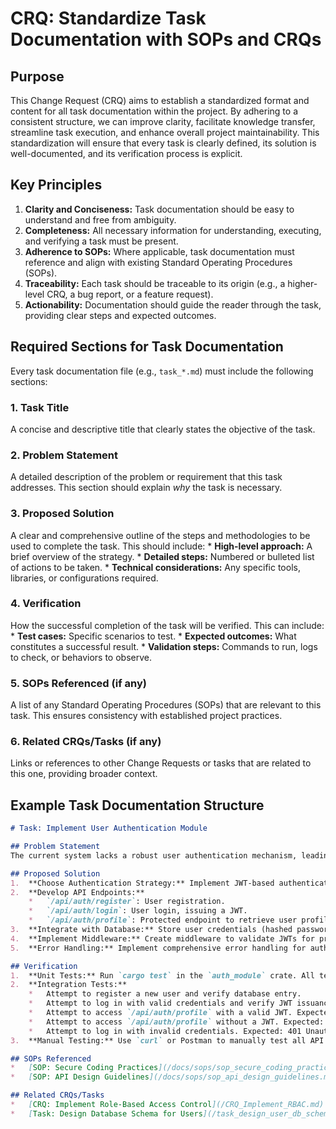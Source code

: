 # CRQ: Standardize Task Documentation with SOPs and CRQs

## Purpose
This Change Request (CRQ) aims to establish a standardized format and content for all task documentation within the project. By adhering to a consistent structure, we can improve clarity, facilitate knowledge transfer, streamline task execution, and enhance overall project maintainability. This standardization will ensure that every task is clearly defined, its solution is well-documented, and its verification process is explicit.

## Key Principles
1.  **Clarity and Conciseness:** Task documentation should be easy to understand and free from ambiguity.
2.  **Completeness:** All necessary information for understanding, executing, and verifying a task must be present.
3.  **Adherence to SOPs:** Where applicable, task documentation must reference and align with existing Standard Operating Procedures (SOPs).
4.  **Traceability:** Each task should be traceable to its origin (e.g., a higher-level CRQ, a bug report, or a feature request).
5.  **Actionability:** Documentation should guide the reader through the task, providing clear steps and expected outcomes.

## Required Sections for Task Documentation

Every task documentation file (e.g., `task_*.md`) must include the following sections:

### 1. Task Title
A concise and descriptive title that clearly states the objective of the task.

### 2. Problem Statement
A detailed description of the problem or requirement that this task addresses. This section should explain *why* the task is necessary.

### 3. Proposed Solution
A clear and comprehensive outline of the steps and methodologies to be used to complete the task. This should include:
    *   **High-level approach:** A brief overview of the strategy.
    *   **Detailed steps:** Numbered or bulleted list of actions to be taken.
    *   **Technical considerations:** Any specific tools, libraries, or configurations required.

### 4. Verification
How the successful completion of the task will be verified. This can include:
    *   **Test cases:** Specific scenarios to test.
    *   **Expected outcomes:** What constitutes a successful result.
    *   **Validation steps:** Commands to run, logs to check, or behaviors to observe.

### 5. SOPs Referenced (if any)
A list of any Standard Operating Procedures (SOPs) that are relevant to this task. This ensures consistency with established project practices.

### 6. Related CRQs/Tasks (if any)
Links or references to other Change Requests or tasks that are related to this one, providing broader context.

## Example Task Documentation Structure

```markdown
# Task: Implement User Authentication Module

## Problem Statement
The current system lacks a robust user authentication mechanism, leading to security vulnerabilities and an inability to differentiate user roles. This task aims to integrate a secure authentication module to manage user access and permissions.

## Proposed Solution
1.  **Choose Authentication Strategy:** Implement JWT-based authentication.
2.  **Develop API Endpoints:**
    *   `/api/auth/register`: User registration.
    *   `/api/auth/login`: User login, issuing a JWT.
    *   `/api/auth/profile`: Protected endpoint to retrieve user profile.
3.  **Integrate with Database:** Store user credentials (hashed passwords) and roles in the `users` table.
4.  **Implement Middleware:** Create middleware to validate JWTs for protected routes.
5.  **Error Handling:** Implement comprehensive error handling for authentication failures.

## Verification
1.  **Unit Tests:** Run `cargo test` in the `auth_module` crate. All tests should pass.
2.  **Integration Tests:**
    *   Attempt to register a new user and verify database entry.
    *   Attempt to log in with valid credentials and verify JWT issuance.
    *   Attempt to access `/api/auth/profile` with a valid JWT. Expected: 200 OK and user data.
    *   Attempt to access `/api/auth/profile` without a JWT. Expected: 401 Unauthorized.
    *   Attempt to log in with invalid credentials. Expected: 401 Unauthorized.
3.  **Manual Testing:** Use `curl` or Postman to manually test all API endpoints.

## SOPs Referenced
*   [SOP: Secure Coding Practices](/docs/sops/sop_secure_coding_practices.md)
*   [SOP: API Design Guidelines](/docs/sops/sop_api_design_guidelines.md)

## Related CRQs/Tasks
*   [CRQ: Implement Role-Based Access Control](/CRQ_Implement_RBAC.md)
*   [Task: Design Database Schema for Users](/task_design_user_db_schema.md)
```